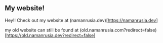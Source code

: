 ## My website!

Hey!! Check out my website at (namanrusia.dev)[https://namanrusia.dev]

my old website can still be found at (old.namanrusia.com?redirect=false)[https://old.namanrusia.dev?redirect=false]
